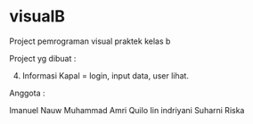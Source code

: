 # visualB
Project pemrograman visual praktek kelas b

Project yg dibuat :

4. Informasi Kapal = login, input data, user lihat.

Anggota : 

Imanuel Nauw
Muhammad Amri Quilo
Iin indriyani
Suharni
Riska

